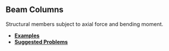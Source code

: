 ## Beam Columns

Structural members subject to axial force and bending moment.

- **[Examples](index)**
- **[Suggested Problems](BCPS/index)**

